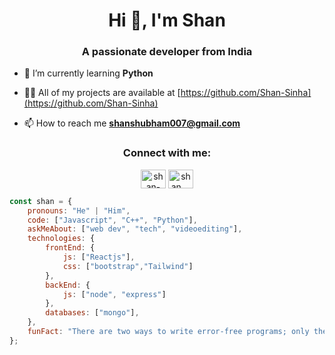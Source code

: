 <h1 align="center">Hi 👋, I'm Shan</h1>
<h3 align="center">A passionate developer from India</h3>

- 🌱 I’m currently learning **Python**

- 👨‍💻 All of my projects are available at [https://github.com/Shan-Sinha](https://github.com/Shan-Sinha)

- 📫 How to reach me **shanshubham007@gmail.com**

<h3 align="center">Connect with me:</h3>
<p align="center">
<a href="https://www.linkedin.com/in/shan-sinha-139a06255/" target="blank"><img align="center" src="https://cdn.jsdelivr.net/npm/simple-icons@3.0.1/icons/linkedin.svg" alt="shan-sinha-139a06255" height="30" width="40" /></a>
<a href="https://instagram.com/shan._.exe?igshid=MzRlODBiNWFlZA==" target="blank"><img align="center" src="https://cdn.jsdelivr.net/npm/simple-icons@3.0.1/icons/instagram.svg" alt="shan._.exe" height="30" width="40" /></a>
</p>

```javascript
const shan = {
    pronouns: "He" | "Him",
    code: ["Javascript", "C++", "Python"],
    askMeAbout: ["web dev", "tech", "videoediting"],
    technologies: {
        frontEnd: {
            js: ["Reactjs"],
            css: ["bootstrap","Tailwind"]
        },
        backEnd: {
            js: ["node", "express"]
        },
        databases: ["mongo"],
    },
    funFact: "There are two ways to write error-free programs; only the third one works"
};
```
